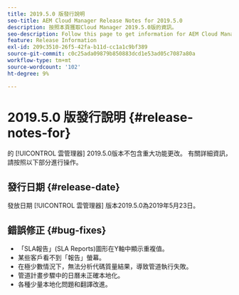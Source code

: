 ```yaml
---
title: 2019.5.0 版發行說明
seo-title: AEM Cloud Manager Release Notes for 2019.5.0
description: 按照本頁獲取Cloud Manager 2019.5.0版的資訊。
seo-description: Follow this page to get information for AEM Cloud Manager Release 2019.5.0.
feature: Release Information
exl-id: 209c3510-26f5-42fa-b11d-cc1a1c9bf389
source-git-commit: c0c25ada09879b850883dcd1e53ad05c7087a80a
workflow-type: tm+mt
source-wordcount: '102'
ht-degree: 9%

---
```


# 2019.5.0 版發行說明 {#release-notes-for}

的 [!UICONTROL 雲管理器] 2019.5.0版本不包含重大功能更改。 有關詳細資訊，請按照以下部分進行操作。

## 發行日期 {#release-date}

發放日期 [!UICONTROL 雲管理器] 版本2019.5.0為2019年5月23日。


## 錯誤修正 {#bug-fixes}

* 「SLA報告」(SLA Reports)圖形在Y軸中顯示重複值。
* 某些客戶看不到「報告」螢幕。
* 在極少數情況下，無法分析代碼質量結果，導致管道執行失敗。
* 管道計畫步驟中的日曆未正確本地化。
* 各種少量本地化問題和翻譯改進。
